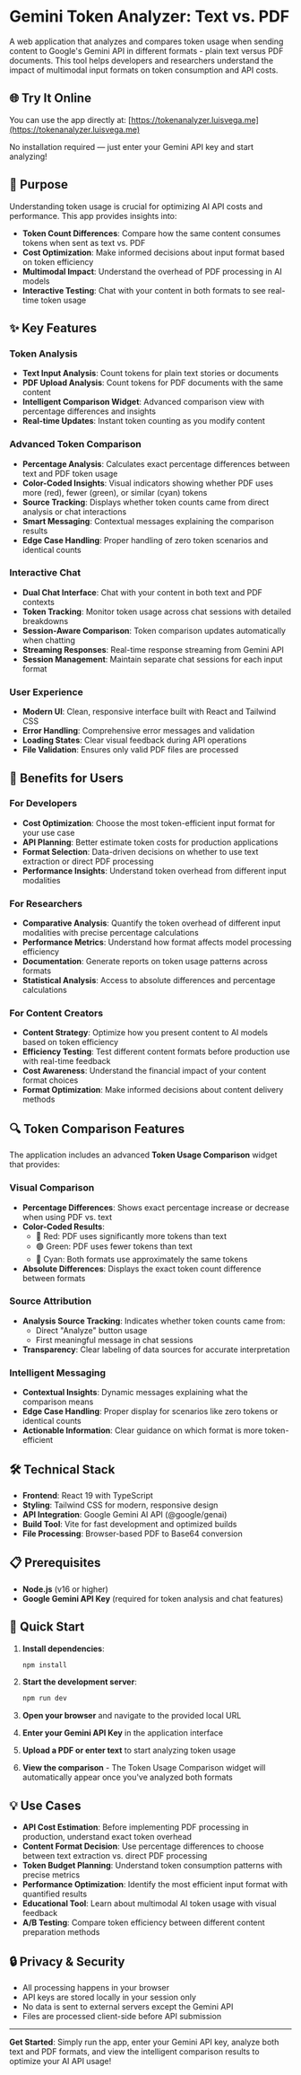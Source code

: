 # Gemini Token Analyzer: Text vs. PDF

A web application that analyzes and compares token usage when sending content to Google's Gemini API in different formats - plain text versus PDF documents. This tool helps developers and researchers understand the impact of multimodal input formats on token consumption and API costs.

## 🌐 Try It Online

You can use the app directly at: [https://tokenanalyzer.luisvega.me](https://tokenanalyzer.luisvega.me)

No installation required — just enter your Gemini API key and start analyzing!

## 🎯 Purpose

Understanding token usage is crucial for optimizing AI API costs and performance. This app provides insights into:

- **Token Count Differences**: Compare how the same content consumes tokens when sent as text vs. PDF
- **Cost Optimization**: Make informed decisions about input format based on token efficiency
- **Multimodal Impact**: Understand the overhead of PDF processing in AI models
- **Interactive Testing**: Chat with your content in both formats to see real-time token usage

## ✨ Key Features

### Token Analysis
- **Text Input Analysis**: Count tokens for plain text stories or documents
- **PDF Upload Analysis**: Count tokens for PDF documents with the same content
- **Intelligent Comparison Widget**: Advanced comparison view with percentage differences and insights
- **Real-time Updates**: Instant token counting as you modify content

### Advanced Token Comparison
- **Percentage Analysis**: Calculates exact percentage differences between text and PDF token usage
- **Color-Coded Insights**: Visual indicators showing whether PDF uses more (red), fewer (green), or similar (cyan) tokens
- **Source Tracking**: Displays whether token counts came from direct analysis or chat interactions
- **Smart Messaging**: Contextual messages explaining the comparison results
- **Edge Case Handling**: Proper handling of zero token scenarios and identical counts

### Interactive Chat
- **Dual Chat Interface**: Chat with your content in both text and PDF contexts
- **Token Tracking**: Monitor token usage across chat sessions with detailed breakdowns
- **Session-Aware Comparison**: Token comparison updates automatically when chatting
- **Streaming Responses**: Real-time response streaming from Gemini API
- **Session Management**: Maintain separate chat sessions for each input format

### User Experience
- **Modern UI**: Clean, responsive interface built with React and Tailwind CSS
- **Error Handling**: Comprehensive error messages and validation
- **Loading States**: Clear visual feedback during API operations
- **File Validation**: Ensures only valid PDF files are processed

## 🚀 Benefits for Users

### For Developers
- **Cost Optimization**: Choose the most token-efficient input format for your use case
- **API Planning**: Better estimate token costs for production applications
- **Format Selection**: Data-driven decisions on whether to use text extraction or direct PDF processing
- **Performance Insights**: Understand token overhead from different input modalities

### For Researchers
- **Comparative Analysis**: Quantify the token overhead of different input modalities with precise percentage calculations
- **Performance Metrics**: Understand how format affects model processing efficiency
- **Documentation**: Generate reports on token usage patterns across formats
- **Statistical Analysis**: Access to absolute differences and percentage calculations

### For Content Creators
- **Content Strategy**: Optimize how you present content to AI models based on token efficiency
- **Efficiency Testing**: Test different content formats before production use with real-time feedback
- **Cost Awareness**: Understand the financial impact of your content format choices
- **Format Optimization**: Make informed decisions about content delivery methods

## 🔍 Token Comparison Features

The application includes an advanced **Token Usage Comparison** widget that provides:

### Visual Comparison
- **Percentage Differences**: Shows exact percentage increase or decrease when using PDF vs. text
- **Color-Coded Results**: 
  - 🔴 Red: PDF uses significantly more tokens than text
  - 🟢 Green: PDF uses fewer tokens than text  
  - 🔵 Cyan: Both formats use approximately the same tokens
- **Absolute Differences**: Displays the exact token count difference between formats

### Source Attribution
- **Analysis Source Tracking**: Indicates whether token counts came from:
  - Direct "Analyze" button usage
  - First meaningful message in chat sessions
- **Transparency**: Clear labeling of data sources for accurate interpretation

### Intelligent Messaging
- **Contextual Insights**: Dynamic messages explaining what the comparison means
- **Edge Case Handling**: Proper display for scenarios like zero tokens or identical counts
- **Actionable Information**: Clear guidance on which format is more token-efficient

## 🛠️ Technical Stack

- **Frontend**: React 19 with TypeScript
- **Styling**: Tailwind CSS for modern, responsive design
- **API Integration**: Google Gemini AI API (@google/genai)
- **Build Tool**: Vite for fast development and optimized builds
- **File Processing**: Browser-based PDF to Base64 conversion

## 📋 Prerequisites

- **Node.js** (v16 or higher)
- **Google Gemini API Key** (required for token analysis and chat features)

## 🚀 Quick Start

1. **Install dependencies**:
   ```bash
   npm install
   ```

2. **Start the development server**:
   ```bash
   npm run dev
   ```

3. **Open your browser** and navigate to the provided local URL

4. **Enter your Gemini API Key** in the application interface

5. **Upload a PDF or enter text** to start analyzing token usage

6. **View the comparison** - The Token Usage Comparison widget will automatically appear once you've analyzed both formats

## 💡 Use Cases

- **API Cost Estimation**: Before implementing PDF processing in production, understand exact token overhead
- **Content Format Decision**: Use percentage differences to choose between text extraction vs. direct PDF processing
- **Token Budget Planning**: Understand token consumption patterns with precise metrics
- **Performance Optimization**: Identify the most efficient input format with quantified results
- **Educational Tool**: Learn about multimodal AI token usage with visual feedback
- **A/B Testing**: Compare token efficiency between different content preparation methods

## 🔒 Privacy & Security

- All processing happens in your browser
- API keys are stored locally in your session only
- No data is sent to external servers except the Gemini API
- Files are processed client-side before API submission

---

**Get Started**: Simply run the app, enter your Gemini API key, analyze both text and PDF formats, and view the intelligent comparison results to optimize your AI API usage!
